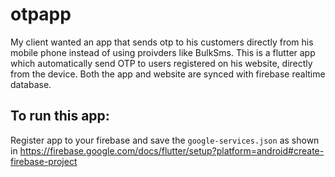 # otpapp

My client wanted an app that sends otp to his customers directly from his mobile phone instead of using proivders like BulkSms. This is a  flutter app which automatically send OTP to users registered on his website, directly from the device. Both the app and website are synced with firebase realtime database.

## To run this app:

Register app to your firebase and save the `google-services.json` as shown in <a href ="https://firebase.google.com/docs/flutter/setup?platform=android#create-firebase-project">https://firebase.google.com/docs/flutter/setup?platform=android#create-firebase-project</a>
